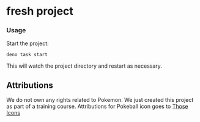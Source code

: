 # fresh project

### Usage

Start the project:

```
deno task start
```

This will watch the project directory and restart as necessary.

## Attributions

We do not own any rights related to Pokemon. We just created this project as part of a training course. Attributions for Pokeball icon goes to [Those Icons](https://www.flaticon.com/authors/those-icons) 